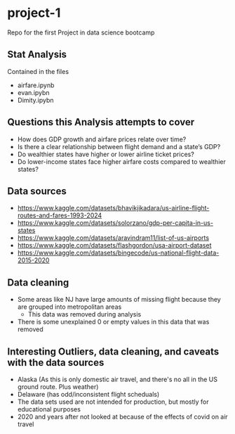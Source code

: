 # project-1
Repo for the first Project in data science bootcamp

## Stat Analysis
Contained in the files
- airfare.ipynb
- evan.ipybn
- Dimity.ipybn

## Questions this Analysis attempts to cover
- How does GDP growth and airfare prices relate over time?
- Is there a clear relationship between flight demand and a state’s GDP?
- Do wealthier states have higher or lower airline ticket prices?
- Do lower-income states face higher airfare costs compared to wealthier states?

## Data sources
- https://www.kaggle.com/datasets/bhavikjikadara/us-airline-flight-routes-and-fares-1993-2024
- https://www.kaggle.com/datasets/solorzano/gdp-per-capita-in-us-states
- https://www.kaggle.com/datasets/aravindram11/list-of-us-airports
- https://www.kaggle.com/datasets/flashgordon/usa-airport-dataset 
- https://www.kaggle.com/datasets/bingecode/us-national-flight-data-2015-2020

## Data cleaning
- Some areas like NJ have large amounts of missing flight because they are grouped into metropolitan areas
  - This data was removed during analysis
- There is some unexplained 0 or empty values in this data that was removed

## Interesting Outliers, data cleaning, and caveats with the data sources
- Alaska (As this is only domestic air travel, and there's no all in the US ground route. Plus weather)
- Delaware (has odd/inconsistent flight scheduals)
- The data sets used are not intended for production, but mostly for educational purposes
- 2020 and years after not looked at because of the effects of covid on air travel

